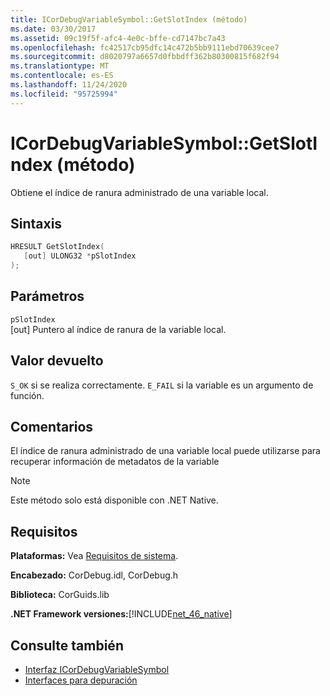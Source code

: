 ```yaml
---
title: ICorDebugVariableSymbol::GetSlotIndex (método)
ms.date: 03/30/2017
ms.assetid: 09c19f5f-afc4-4e0c-bffe-cd7147bc7a43
ms.openlocfilehash: fc42517cb95dfc14c472b5bb9111ebd70639cee7
ms.sourcegitcommit: d8020797a6657d0fbbdff362b80300815f682f94
ms.translationtype: MT
ms.contentlocale: es-ES
ms.lasthandoff: 11/24/2020
ms.locfileid: "95725994"
---
```

# <a name="icordebugvariablesymbolgetslotindex-method"></a>ICorDebugVariableSymbol::GetSlotIndex (método)

Obtiene el índice de ranura administrado de una variable local.  
  
## <a name="syntax"></a>Sintaxis  
  
```cpp  
HRESULT GetSlotIndex(  
   [out] ULONG32 *pSlotIndex  
);  
```  
  
## <a name="parameters"></a>Parámetros  

 `pSlotIndex`  
 [out] Puntero al índice de ranura de la variable local.  
  
## <a name="return-value"></a>Valor devuelto  

 `S_OK` si se realiza correctamente. `E_FAIL` si la variable es un argumento de función.  
  
## <a name="remarks"></a>Comentarios  

 El índice de ranura administrado de una variable local puede utilizarse para recuperar información de metadatos de la variable  
  
> [!NOTE]
> Este método solo está disponible con .NET Native.  
  
## <a name="requirements"></a>Requisitos  

 **Plataformas:** Vea [Requisitos de sistema](../../get-started/system-requirements.md).  
  
 **Encabezado:** CorDebug.idl, CorDebug.h  
  
 **Biblioteca:** CorGuids.lib  
  
 **.NET Framework versiones:**[!INCLUDE[net_46_native](../../../../includes/net-46-native-md.md)]  
  
## <a name="see-also"></a>Consulte también

- [Interfaz ICorDebugVariableSymbol](icordebugvariablesymbol-interface.md)
- [Interfaces para depuración](debugging-interfaces.md)
